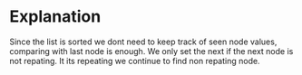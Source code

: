 # Explanation

Since the list is sorted we dont need to keep track of seen node values, comparing with last node is enough.
We only set the next if the next node is not repating. It its repeating we continue to find non repating node.
